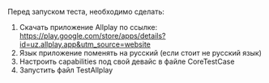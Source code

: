 Перед запуском теста, необходимо сделать:

1. Скачать приложение Allplay по ссылке: https://play.google.com/store/apps/details?id=uz.allplay.app&utm_source=website
2. Язык приложение поменять на русский (если стоит не русский язык)
3. Настроить capabilities под свой девайс в файле CoreTestCase
4. Запустить файл TestAllplay
